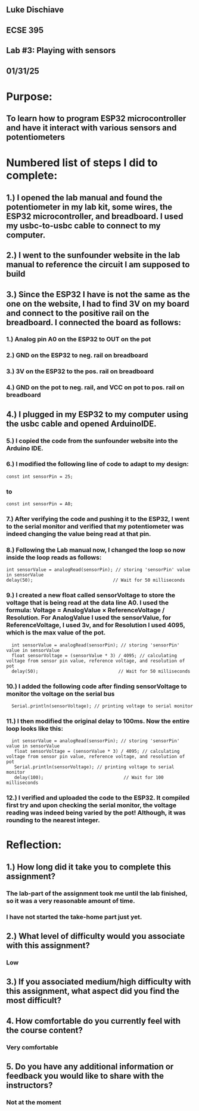 ## Luke Dischiave
## ECSE 395 
## Lab #3: Playing with sensors
## 01/31/25

# Purpose: 
## To learn how to program ESP32 microcontroller and have it interact with various sensors and potentiometers

# Numbered list of steps I did to complete:
## 1.) I opened the lab manual and found the potentiometer in my lab kit, some wires, the ESP32 microcontroller, and breadboard. I used my usbc-to-usbc cable to connect to my computer.
## 2.) I went to the sunfounder website in the lab manual to reference the circuit I am supposed to build
## 3.) Since the ESP32 I have is not the same as the one on the website, I had to find 3V on my board and connect to the positive rail on the breadboard. I connected the board as follows:
### 1.) Analog pin A0 on the ESP32 to OUT on the pot
### 2.) GND on the ESP32 to neg. rail on breadboard
### 3.) 3V on the ESP32 to the pos. rail on breadboard
### 4.) GND on the pot to neg. rail, and VCC on pot to pos. rail on breadboard

## 4.) I plugged in my ESP32 to my computer using the usbc cable and opened ArduinoIDE.
### 5.) I copied the code from the sunfounder website into the Arduino IDE.
### 6.) I modified the following line of code to adapt to my design:
	const int sensorPin = 25;	
### to
	const int sensorPin = A0;
### 7.) After verifying the code and pushing it to the ESP32, I went to the serial monitor and verified that my potentiometer was indeed changing the value being read at that pin.
### 8.) Following the Lab manual now, I changed the loop so now inside the loop reads as follows:
	int sensorValue = analogRead(sensorPin); // storing 'sensorPin' value in sensorValue 
	delay(50);                              // Wait for 50 milliseconds
### 9.) I created a new float called sensorVoltage to store the voltage that is being read at the data line A0. I used the formula: Voltage = AnalogValue × ReferenceVoltage / Resolution. For AnalogValue I used the sensorValue, for ReferenceVoltage, I used 3v, and for Resolution I used 4095, which is the max value of the pot.
	  int sensorValue = analogRead(sensorPin); // storing 'sensorPin' value in sensorValue 
	  float sensorVoltage = (sensorValue * 3) / 4095; // calculating voltage from sensor pin value, reference voltage, and resolution of pot
	  delay(50);                              // Wait for 50 milliseconds
### 10.) I added the following code after finding sensorVoltage to monitor the voltage on the serial bus
	  Serial.println(sensorVoltage); // printing voltage to serial monitor
### 11.) I then modified the original delay to 100ms. Now the entire loop looks like this:
	  int sensorValue = analogRead(sensorPin); // storing 'sensorPin' value in sensorValue
	   float sensorVoltage = (sensorValue * 3) / 4095; // calculating voltage from sensor pin value, reference voltage, and resolution of pot
	   Serial.println(sensorVoltage); // printing voltage to serial monitor
	   delay(100);                              // Wait for 100 milliseconds
### 12.) I verified and uploaded the code to the ESP32. It compiled first try and upon checking the serial monitor, the voltage reading was indeed being varied by the pot! Although, it was rounding to the nearest integer.
# Reflection:
## 1.) How long did it take you to complete this assignment?  
### The lab-part of the assignment took me until the lab finished, so it was a very reasonable amount of time.
### I have not started the take-home part just yet.
## 2.) What level of difficulty would you associate with this assignment?  
### Low
## 3.) If you associated medium/high difficulty with this assignment, what aspect did you find the most difficult?  
## 4. How comfortable do you currently feel with the course content?  
### Very comfortable
## 5. Do you have any additional information or feedback you would like to share with the instructors?
### Not at the moment